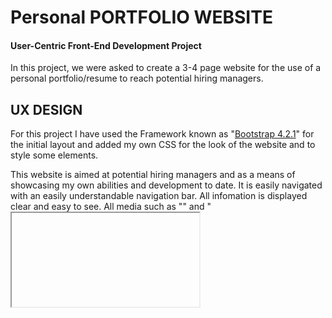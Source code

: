 # Personal PORTFOLIO WEBSITE
 
#### User-Centric Front-End Development Project

In this project, we were asked to create a 3-4 page website for the use of a personal portfolio/resume to reach potential hiring managers.

## UX DESIGN

For this project I have used the Framework known as "[Bootstrap 4.2.1](http://getbootstrap.com/docs/4.2/)" for the initial layout and added my own CSS for the look of the website and to style some elements.

This website is aimed at potential hiring managers and as a means of showcasing my own abilities and development to date.
It is easily navigated with an easily understandable navigation bar. All infomation is displayed clear and easy to see. All media such as "<img>" and "<iframe>" has been sized accordingly.


All Mock-Ups and planning I did for this project can be found here [Mock-Ups](INSERT WIREFRAME LINKS!!!)

## FEATURES

All pages on this site include the "Header" and "Footer". The Header consists of the navigation bar and logo. The Footer has links to my personal social media pages.

I chose "white", "gray" and "Black" for the main background colors as they are nuteral and allowed for the colour in he elements to really stand out, drawing the user to them. The colors used in this project were:

- "#......" (**WHITE. Text Color**)
- "#......" (**GRAY. Section background Color**)
- "#......" (**nav button Colors**)
- "#......" (**Hover Effect**)
- "#......" (**Header and Footer Background color**)

I have imported the fonts from Google: "**Exo & Roboto**" (......used for all headings and ......for the main text across the whole site).
I chose "Exo & Roboto" as it is clean simple and retains an element of professionalism. 

### [index.html](INSERT WEB LINK HERE!!!!)

This is the landing page, where potential employers would find out alittle bit about myself, and as most employers make snap decisions on resumes i wanted to highlight my skills here by encorporating a carousel portfolio to past projects.

Footer Links applied to all pages:

- [Facebook](ADD LINK HERE!!!)
- [Twitter](ADD LINK HERE!!!)
- [Youtube](ADD LINK HERE!!!)
- [Instagram](ADD LINK HERE!!!)
- [Linkedin](ADD LINK HERE!!!)
- [Pinterest](ADD LINK HERE!!!)

The Image [profile.jpg] was taken and edited. With better software I would have vectorised the image and mapped the open/closing tags to the shape of my face. 

### [resume.html](INSERT LINK HERE!!!)

This page is dedicated to giving a breakdown of my work history, an up to date display of progress into the development of Full Stack Developer skills, of which will be updated during the progress of the course.

### [contact.html](INSERT LINK HERE!!!)

This page is where emloyers can contact me directly and submit any potential project specifications that they may wish for me to work on.

On this page, I have added a contact form with details on each row being required for submit.

### [download.html](INSERT LINK HERE!!!)

This page is where employers can download a pdf version of my full CV. I have set this link to open in a new window so that they are not taken away from the core website, ensuring time can be taken to explore further.

## TECHNOLOGIES

Here are links to each techonology I have used:

- [HTML5](https://en.wikipedia.org/wiki/HTML5)
- [CSS3](https://en.wikipedia.org/wiki/Cascading_Style_Sheets)
- [Bootstrap 4.2.1](http://getbootstrap.com/docs/4.2/)
- [Font Awesome 5](https://fontawesome.com)


## TESTING

I conducted tests on a wide selction of browsers/devices to ensure User's can successfully use the site and it's features.

Tests conducted:

- Checking the responsiveness
- Making sure each link worked porperly
- All images resize appropriately 
- Carousel/slider change between devices
- On the contact page I designed and created the form with validation in mind, To this end I checked that the contact form worked using
code institutes form validation tester "https://formdump.codeinstitute.net/". Once it return the correct information I changed it to the modal.

Once all coding was done I ran the code through the [HTML Validator](https://validator.w3.org/) and the [CSS Validator](https://jigsaw.w3.org/css-validator/). After running the test on each file I fixed any errors given and the files are now validated.


These tests included browsers/devices:

- Edge - laptop and desktop
- Mozilla - laptop and desktop
- Chrome - laptop and desktop
- Safari - Iphone
- Samsung internet browser - android
- Internet Explorer - laptop and desktop

## Issues/Bugs

I had several issues with the implementation of the carousel and its sizing when scaling across different platforms, due to this I decided that a transition beteen a carousel and a slider would be needed to enhance the user experience.
This seemed to correct my scalability issues.

The slider failed to operate as intended, despite testing and aknowledging its workability in replit as a single element. (ADD RESOLUTION HERE) 

## DEPLOYMENT

Whenever I thought that a page was finished, I deployed it to "**GitHub Pages**".

All my commits and project be found here [milestone-project-one](Github Link here!!!).

## CREDIT

I used stack overflow to research a number of issues.

- [Stack Overflow](https://stackoverflow.com/)

Bootstrap 4 Documentation

- [bootstrap 4 documentation](https://getbootstrap.com/docs/4.0)

W3 Schools- Used to refresh on elements and styling.

- [w3schools](https://www.w3schools.com/)

All media has been created by myself for this project.
The carousel was inspired by a tutorial found on [youtube] (ADD LINK HERE!!!)
The social medial icons were inspired by a tutorial found on [youtube] (ADD LINK HERE!!!)

## ACKNOWLEDGEMENTS

I received inspiration for this project from the desire to change career. I have also been freelancing for my brothers company and enjoying further development of my skills. I used this passion to create the site. 